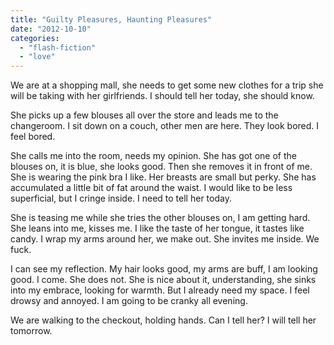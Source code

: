 ```yaml
---
title: "Guilty Pleasures, Haunting Pleasures"
date: "2012-10-10"
categories: 
  - "flash-fiction"
  - "love"
---
```


We are at a shopping mall, she needs to get some new clothes for a trip she will be taking with her girlfriends. I should tell her today, she should know.

She picks up a few blouses all over the store and leads me to the changeroom. I sit down on a couch, other men are here. They look bored. I feel bored.

She calls me into the room, needs my opinion. She has got one of the blouses on, it is blue, she looks good. Then she removes it in front of me. She is wearing the pink bra I like. Her breasts are small but perky. She has accumulated a little bit of fat around the waist. I would like to be less superficial, but I cringe inside. I need to tell her today.

She is teasing me while she tries the other blouses on, I am getting hard. She leans into me, kisses me. I like the taste of her tongue, it tastes like candy. I wrap my arms around her, we make out. She invites me inside. We fuck.

I can see my reflection. My hair looks good, my arms are buff, I am looking good. I come. She does not. She is nice about it, understanding, she sinks into my embrace, looking for warmth. But I already need my space. I feel drowsy and annoyed. I am going to be cranky all evening.

We are walking to the checkout, holding hands. Can I tell her? I will tell her tomorrow.
